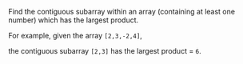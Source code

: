 Find the contiguous subarray within an array (containing at least one number) which has the largest product.

For example, given the array `[2,3,-2,4]`,

the contiguous subarray `[2,3]` has the largest product = `6`.
